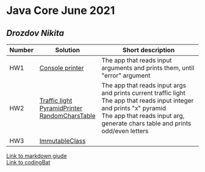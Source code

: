 # Java Core June 2021

## *Drozdov Nikita*

| Number | Solution  | Short description
| --- | --- | --- |
| HW1 | [Console printer](https://github.com/NikolaevArtem/Java_Core_June_2021/tree/feature/DrozdovNikita/src/main/java/homework_1) | The app that reads input arguments and prints them, until "error" argument |
| HW2 | [Traffic light](https://github.com/NikolaevArtem/Java_Core_June_2021/tree/feature/DrozdovNikita/src/main/java/homework_2/task_1) </br> [PyramidPrinter](https://github.com/NikolaevArtem/Java_Core_June_2021/tree/feature/DrozdovNikita/src/main/java/homework_2/task_2) </br> [RandomCharsTable](https://github.com/NikolaevArtem/Java_Core_June_2021/tree/feature/DrozdovNikita/src/main/java/homework_2/task_3)| The app that reads input args and prints current traffic light </br> The app that reads input integer and prints "x" pyramid </br> The app that reads input arg, generate chars table and prints odd/even letters |
| HW3 | [ImmutableClass](https://github.com/NikolaevArtem/Java_Core_June_2021/blob/feature/DrozdovNikita/src/main/java/homework_3/MyImmutableClass.java) |  |

[Link to markdown giude](https://github.com/adam-p/markdown-here/wiki/Markdown-Cheatsheet) </br>
[Link to сodingBat](https://codingbat.com/done?user=ndrozdov9@gmail.com&tag=8408048475)
